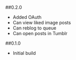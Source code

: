 ##0.2.0

* Added OAuth
* Can view liked image posts
* Can reblog to queue
* Can open posts in Tumblr

##0.1.0

* Initial build